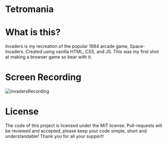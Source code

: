 # Tetromania
# What is this?
Invaders is my recreation of the popular 1984 arcade game, Space-Invaders. Created using vanilla HTML, CSS, and JS.
This was my first shot at making a browser game so bear with it.

# Screen Recording
![invadersRecording](https://github.com/user-attachments/assets/ebdc9f9c-8f3f-4c00-a35c-2b683868d4a2)

# License
The code of this project is licensed under the MIT license.
Pull-requests will be reviewed and accepted, please keep your code simple, short and understandable! Thank you for all your support!
